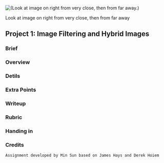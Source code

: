 ![(Look at image on right from very close, then from far away.)](https://github.com/NTHU-EE-CV-2014-Fall/homework1/blob/master/data/hybrid_image_example.jpg)

Look at image on right from very close, then from far away
## Project 1: Image Filtering and Hybrid Images
### Brief

### Overview

### Detils

### Extra Points

### Writeup

### Rubric

### Handing in

### Credits
	Assignment developed by Min Sun based on James Hays and Derek Hoiem

